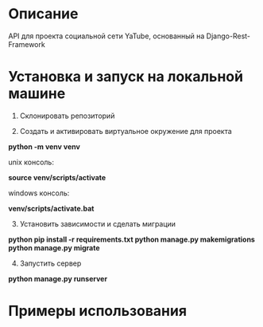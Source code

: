 # Описание
API для проекта социальной сети YaTube, основанный на Django-Rest-Framework

# Установка и запуск на локальной машине
1. Склонировать репозиторий

2. Создать и активировать виртуальное окружение для проекта

**python -m venv venv**

unix консоль:

**source venv/scripts/activate**

windows консоль:

**venv/scripts/activate.bat**

3. Установить зависимости и сделать миграции

**python pip install -r requirements.txt
python manage.py makemigrations
python manage.py migrate**

4. Запустить сервер

**python manage.py runserver**

# Примеры использования
